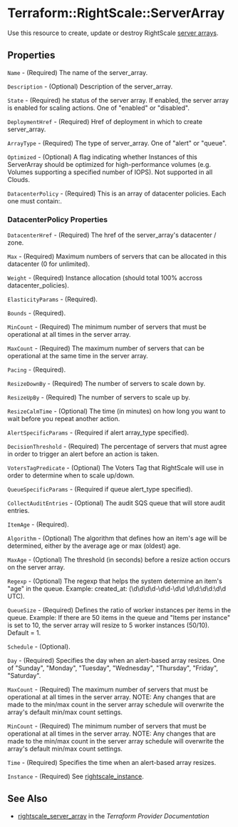 # Terraform::RightScale::ServerArray

Use this resource to create, update or destroy RightScale [server arrays](http://reference.rightscale.com/api1.5/resources/ResourceServerArrays.html).

## Properties

`Name` - (Required) The name of the server_array.

`Description` - (Optional) Description of the server_array.

`State` - (Required) he status of the server array. If enabled, the server array is enabled for scaling actions. One of "enabled" or "disabled".

`DeploymentHref` - (Required) Href of deployment in which to create server_array.

`ArrayType` - (Required) The type of server_array. One of "alert" or "queue".

`Optimized` - (Optional) A flag indicating whether Instances of this ServerArray should be optimized for high-performance volumes (e.g. Volumes supporting a specified number of IOPS). Not supported in all Clouds.

`DatacenterPolicy` - (Required) This is an array of datacenter policies. Each one must contain:.

### DatacenterPolicy Properties

`DatacenterHref` - (Required) The href of the server_array's datacenter / zone.

`Max` - (Required) Maximum numbers of servers that can be allocated in this datacenter (0 for unlimited).

`Weight` - (Required) Instance allocation (should total 100% accross datacenter_policies).

`ElasticityParams` - (Required).

`Bounds` - (Required).

`MinCount` - (Required) The minimum number of servers that must be operational at all times in the server array.

`MaxCount` - (Required) The maximum number of servers that can be operational at the same time in the server array.

`Pacing` - (Required).

`ResizeDownBy` - (Required) The number of servers to scale down by.

`ResizeUpBy` - (Required) The number of servers to scale up by.

`ResizeCalmTime` - (Optional) The time (in minutes) on how long you want to wait before you repeat another action.

`AlertSpecificParams` - (Required if alert array_type specified).

`DecisionThreshold` - (Required) The percentage of servers that must agree in order to trigger an alert before an action is taken.

`VotersTagPredicate` - (Optional) The Voters Tag that RightScale will use in order to determine when to scale up/down.

`QueueSpecificParams` - (Required if queue alert_type specified).

`CollectAuditEntries` - (Optional) The audit SQS queue that will store audit entries.

`ItemAge` - (Required).

`Algorithm` - (Optional) The algorithm that defines how an item's age will be determined, either by the average age or max (oldest) age.

`MaxAge` - (Optional) The threshold (in seconds) before a resize action occurs on the server array.

`Regexp` - (Optional) The regexp that helps the system determine an item's \"age\" in the queue. Example: created_at: (\\d\\d\\d\\d-\\d\\d-\\d\\d \\d\\d:\\d\\d:\\d\\d UTC).

`QueueSize` - (Required) Defines the ratio of worker instances per items in the queue. Example: If there are 50 items in the queue and \"Items per instance\" is set to 10, the server array will resize to 5 worker instances (50/10). Default = 1.

`Schedule` - (Optional).

`Day` - (Required) Specifies the day when an alert-based array resizes. One of "Sunday", "Monday", "Tuesday", "Wednesday", "Thursday", "Friday", "Saturday".

`MaxCount` - (Required) The maximum number of servers that must be operational at all times in the server array. NOTE: Any changes that are made to the min/max count in the server array schedule will overwrite the array's default min/max count settings.

`MinCount` - (Required) The minimum number of servers that must be operational at all times in the server array. NOTE: Any changes that are made to the min/max count in the server array schedule will overwrite the array's default min/max count settings.

`Time` - (Required) Specifies the time when an alert-based array resizes.

`Instance` - (Required) See [rightscale_instance](https://github.com/terraform-providers/terraform-provider-rightscale/blob/master/website/docs/r/cm_instance.markdown).


## See Also

* [rightscale_server_array](https://www.terraform.io/docs/providers/rightscale/r/server_array.html) in the _Terraform Provider Documentation_
